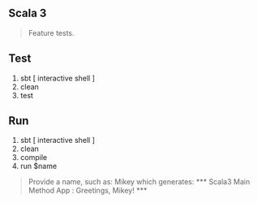 Scala 3
-------
>Feature tests.

Test
----
1. sbt [ interactive shell ]
2. clean
3. test

Run
---
1. sbt [ interactive shell ]
2. clean
3. compile
4. run $name
>Provide a name, such as: Mikey which generates: *** Scala3 Main Method App : Greetings, Mikey! ***